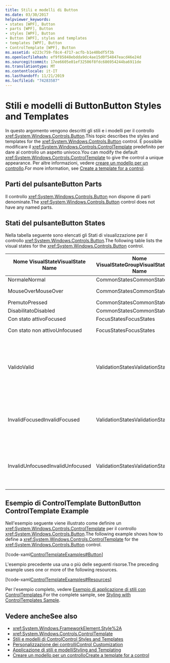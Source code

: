 ```yaml
---
title: Stili e modelli di Button
ms.date: 03/30/2017
helpviewer_keywords:
- states [WPF], Button
- parts [WPF], Button
- styles [WPF], Button
- Button [WPF], styles and templates
- templates [WPF], Button
- ControlTemplate [WPF], Button
ms.assetid: e223c759-f8c4-4717-acfb-b1e40bdf5f3b
ms.openlocfilehash: ef9f85848ebdda9dc4ae15d0f54847eacd46e24d
ms.sourcegitcommit: 17ee6605e01ef32506f8fdc686954244ba6911de
ms.translationtype: MT
ms.contentlocale: it-IT
ms.lasthandoff: 11/21/2019
ms.locfileid: "74283587"
---
```

# <a name="button-styles-and-templates"></a><span data-ttu-id="a2cf3-102">Stili e modelli di Button</span><span class="sxs-lookup"><span data-stu-id="a2cf3-102">Button Styles and Templates</span></span>
<span data-ttu-id="a2cf3-103">In questo argomento vengono descritti gli stili e i modelli per il controllo <xref:System.Windows.Controls.Button>.</span><span class="sxs-lookup"><span data-stu-id="a2cf3-103">This topic describes the styles and templates for the <xref:System.Windows.Controls.Button> control.</span></span> <span data-ttu-id="a2cf3-104">È possibile modificare il <xref:System.Windows.Controls.ControlTemplate> predefinito per dare al controllo un aspetto univoco.</span><span class="sxs-lookup"><span data-stu-id="a2cf3-104">You can modify the default <xref:System.Windows.Controls.ControlTemplate> to give the control a unique appearance.</span></span> <span data-ttu-id="a2cf3-105">Per altre informazioni, vedere [creare un modello per un controllo](../../../desktop-wpf/themes/how-to-create-apply-template.md).</span><span class="sxs-lookup"><span data-stu-id="a2cf3-105">For more information, see [Create a template for a control](../../../desktop-wpf/themes/how-to-create-apply-template.md).</span></span>  
  
## <a name="button-parts"></a><span data-ttu-id="a2cf3-106">Parti del pulsante</span><span class="sxs-lookup"><span data-stu-id="a2cf3-106">Button Parts</span></span>  
 <span data-ttu-id="a2cf3-107">Il controllo <xref:System.Windows.Controls.Button> non dispone di parti denominate.</span><span class="sxs-lookup"><span data-stu-id="a2cf3-107">The <xref:System.Windows.Controls.Button> control does not have any named parts.</span></span>  
  
## <a name="button-states"></a><span data-ttu-id="a2cf3-108">Stati del pulsante</span><span class="sxs-lookup"><span data-stu-id="a2cf3-108">Button States</span></span>  
 <span data-ttu-id="a2cf3-109">Nella tabella seguente sono elencati gli Stati di visualizzazione per il controllo <xref:System.Windows.Controls.Button>.</span><span class="sxs-lookup"><span data-stu-id="a2cf3-109">The following table lists the visual states for the <xref:System.Windows.Controls.Button> control.</span></span>  
  
|<span data-ttu-id="a2cf3-110">Nome VisualState</span><span class="sxs-lookup"><span data-stu-id="a2cf3-110">VisualState Name</span></span>|<span data-ttu-id="a2cf3-111">Nome VisualStateGroup</span><span class="sxs-lookup"><span data-stu-id="a2cf3-111">VisualStateGroup Name</span></span>|<span data-ttu-id="a2cf3-112">Descrizione</span><span class="sxs-lookup"><span data-stu-id="a2cf3-112">Description</span></span>|  
|-|-|-|  
|<span data-ttu-id="a2cf3-113">Normale</span><span class="sxs-lookup"><span data-stu-id="a2cf3-113">Normal</span></span>|<span data-ttu-id="a2cf3-114">CommonStates</span><span class="sxs-lookup"><span data-stu-id="a2cf3-114">CommonStates</span></span>|<span data-ttu-id="a2cf3-115">Stato predefinito.</span><span class="sxs-lookup"><span data-stu-id="a2cf3-115">The default state.</span></span>|  
|<span data-ttu-id="a2cf3-116">MouseOver</span><span class="sxs-lookup"><span data-stu-id="a2cf3-116">MouseOver</span></span>|<span data-ttu-id="a2cf3-117">CommonStates</span><span class="sxs-lookup"><span data-stu-id="a2cf3-117">CommonStates</span></span>|<span data-ttu-id="a2cf3-118">Il puntatore del mouse è posizionato sul controllo.</span><span class="sxs-lookup"><span data-stu-id="a2cf3-118">The mouse pointer is positioned over the control.</span></span>|  
|<span data-ttu-id="a2cf3-119">Premuto</span><span class="sxs-lookup"><span data-stu-id="a2cf3-119">Pressed</span></span>|<span data-ttu-id="a2cf3-120">CommonStates</span><span class="sxs-lookup"><span data-stu-id="a2cf3-120">CommonStates</span></span>|<span data-ttu-id="a2cf3-121">Il controllo è premuto.</span><span class="sxs-lookup"><span data-stu-id="a2cf3-121">The control is pressed.</span></span>|  
|<span data-ttu-id="a2cf3-122">Disabilitato</span><span class="sxs-lookup"><span data-stu-id="a2cf3-122">Disabled</span></span>|<span data-ttu-id="a2cf3-123">CommonStates</span><span class="sxs-lookup"><span data-stu-id="a2cf3-123">CommonStates</span></span>|<span data-ttu-id="a2cf3-124">Il controllo è disabilitato.</span><span class="sxs-lookup"><span data-stu-id="a2cf3-124">The control is disabled.</span></span>|  
|<span data-ttu-id="a2cf3-125">Con stato attivo</span><span class="sxs-lookup"><span data-stu-id="a2cf3-125">Focused</span></span>|<span data-ttu-id="a2cf3-126">FocusStates</span><span class="sxs-lookup"><span data-stu-id="a2cf3-126">FocusStates</span></span>|<span data-ttu-id="a2cf3-127">Il controllo ha lo stato attivo.</span><span class="sxs-lookup"><span data-stu-id="a2cf3-127">The control has focus.</span></span>|  
|<span data-ttu-id="a2cf3-128">Con stato non attivo</span><span class="sxs-lookup"><span data-stu-id="a2cf3-128">Unfocused</span></span>|<span data-ttu-id="a2cf3-129">FocusStates</span><span class="sxs-lookup"><span data-stu-id="a2cf3-129">FocusStates</span></span>|<span data-ttu-id="a2cf3-130">Il controllo non ha lo stato attivo.</span><span class="sxs-lookup"><span data-stu-id="a2cf3-130">The control does not have focus.</span></span>|  
|<span data-ttu-id="a2cf3-131">Valido</span><span class="sxs-lookup"><span data-stu-id="a2cf3-131">Valid</span></span>|<span data-ttu-id="a2cf3-132">ValidationStates</span><span class="sxs-lookup"><span data-stu-id="a2cf3-132">ValidationStates</span></span>|<span data-ttu-id="a2cf3-133">Il controllo Usa la classe <xref:System.Windows.Controls.Validation> e la proprietà <xref:System.Windows.Controls.Validation.HasError%2A?displayProperty=nameWithType> associata è `false`.</span><span class="sxs-lookup"><span data-stu-id="a2cf3-133">The control uses the <xref:System.Windows.Controls.Validation> class and the <xref:System.Windows.Controls.Validation.HasError%2A?displayProperty=nameWithType> attached property is `false`.</span></span>|  
|<span data-ttu-id="a2cf3-134">InvalidFocused</span><span class="sxs-lookup"><span data-stu-id="a2cf3-134">InvalidFocused</span></span>|<span data-ttu-id="a2cf3-135">ValidationStates</span><span class="sxs-lookup"><span data-stu-id="a2cf3-135">ValidationStates</span></span>|<span data-ttu-id="a2cf3-136">Il <xref:System.Windows.Controls.Validation.HasError%2A?displayProperty=nameWithType> proprietà associata è `true` e il controllo ha lo stato attivo.</span><span class="sxs-lookup"><span data-stu-id="a2cf3-136">The <xref:System.Windows.Controls.Validation.HasError%2A?displayProperty=nameWithType> attached property is `true` and the control has focus.</span></span>|  
|<span data-ttu-id="a2cf3-137">InvalidUnfocused</span><span class="sxs-lookup"><span data-stu-id="a2cf3-137">InvalidUnfocused</span></span>|<span data-ttu-id="a2cf3-138">ValidationStates</span><span class="sxs-lookup"><span data-stu-id="a2cf3-138">ValidationStates</span></span>|<span data-ttu-id="a2cf3-139">Il <xref:System.Windows.Controls.Validation.HasError%2A?displayProperty=nameWithType> proprietà associata è `true` e il controllo non ha lo stato attivo.</span><span class="sxs-lookup"><span data-stu-id="a2cf3-139">The <xref:System.Windows.Controls.Validation.HasError%2A?displayProperty=nameWithType> attached property is `true` and the control does not have focus.</span></span>|  
  
## <a name="button-controltemplate-example"></a><span data-ttu-id="a2cf3-140">Esempio di ControlTemplate Button</span><span class="sxs-lookup"><span data-stu-id="a2cf3-140">Button ControlTemplate Example</span></span>  
 <span data-ttu-id="a2cf3-141">Nell'esempio seguente viene illustrato come definire un <xref:System.Windows.Controls.ControlTemplate> per il controllo <xref:System.Windows.Controls.Button>.</span><span class="sxs-lookup"><span data-stu-id="a2cf3-141">The following example shows how to define a <xref:System.Windows.Controls.ControlTemplate> for the <xref:System.Windows.Controls.Button> control.</span></span>  
  
 [!code-xaml[ControlTemplateExamples#Button](~/samples/snippets/csharp/VS_Snippets_Wpf/ControlTemplateExamples/CS/resources/button.xaml#button)]  
  
 <span data-ttu-id="a2cf3-142">L'esempio precedente usa una o più delle seguenti risorse.</span><span class="sxs-lookup"><span data-stu-id="a2cf3-142">The preceding example uses one or more of the following resources.</span></span>  
  
 [!code-xaml[ControlTemplateExamples#Resources](~/samples/snippets/csharp/VS_Snippets_Wpf/ControlTemplateExamples/CS/resources/shared.xaml#resources)]  
  
 <span data-ttu-id="a2cf3-143">Per l'esempio completo, vedere [Esempio di applicazione di stili con ControlTemplates](https://github.com/Microsoft/WPF-Samples/tree/master/Styles%20&%20Templates/IntroToStylingAndTemplating).</span><span class="sxs-lookup"><span data-stu-id="a2cf3-143">For the complete sample, see [Styling with ControlTemplates Sample](https://github.com/Microsoft/WPF-Samples/tree/master/Styles%20&%20Templates/IntroToStylingAndTemplating).</span></span>  
  
## <a name="see-also"></a><span data-ttu-id="a2cf3-144">Vedere anche</span><span class="sxs-lookup"><span data-stu-id="a2cf3-144">See also</span></span>

- <xref:System.Windows.FrameworkElement.Style%2A>
- <xref:System.Windows.Controls.ControlTemplate>
- [<span data-ttu-id="a2cf3-145">Stili e modelli di Control</span><span class="sxs-lookup"><span data-stu-id="a2cf3-145">Control Styles and Templates</span></span>](control-styles-and-templates.md)
- [<span data-ttu-id="a2cf3-146">Personalizzazione dei controlli</span><span class="sxs-lookup"><span data-stu-id="a2cf3-146">Control Customization</span></span>](control-customization.md)
- [<span data-ttu-id="a2cf3-147">Applicazione di stili e modelli</span><span class="sxs-lookup"><span data-stu-id="a2cf3-147">Styling and Templating</span></span>](../../../desktop-wpf/fundamentals/styles-templates-overview.md)
- [<span data-ttu-id="a2cf3-148">Creare un modello per un controllo</span><span class="sxs-lookup"><span data-stu-id="a2cf3-148">Create a template for a control</span></span>](../../../desktop-wpf/themes/how-to-create-apply-template.md)
